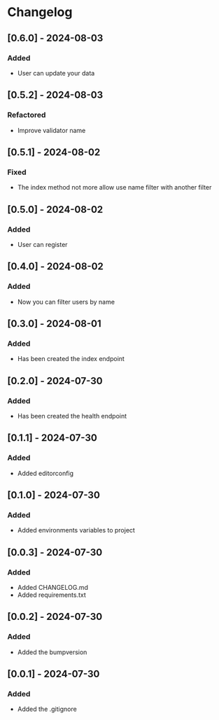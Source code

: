 # Changelog

## [0.6.0] - 2024-08-03

### Added

- User can update your data

## [0.5.2] - 2024-08-03

### Refactored

- Improve validator name

## [0.5.1] - 2024-08-02

### Fixed

- The index method not more allow use name filter with another filter

## [0.5.0] - 2024-08-02

### Added

- User can register

## [0.4.0] - 2024-08-02

### Added

- Now you can filter users by name

## [0.3.0] - 2024-08-01

### Added

- Has been created the index endpoint

## [0.2.0] - 2024-07-30

### Added

- Has been created the health endpoint

## [0.1.1] - 2024-07-30

### Added

- Added editorconfig

## [0.1.0] - 2024-07-30

### Added

- Added environments variables to project

## [0.0.3] - 2024-07-30

### Added

- Added CHANGELOG.md
- Added requirements.txt

## [0.0.2] - 2024-07-30

### Added

- Added the bumpversion

## [0.0.1] - 2024-07-30

### Added

- Added the .gitignore
